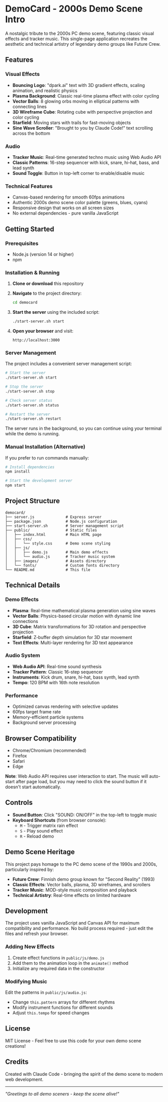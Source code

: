 # DemoCard - 2000s Demo Scene Intro

A nostalgic tribute to the 2000s PC demo scene, featuring classic visual effects and tracker music. This single-page application recreates the aesthetic and technical artistry of legendary demo groups like Future Crew.

## Features

### Visual Effects
- **Bouncing Logo**: "dpark.ai" text with 3D gradient effects, scaling animation, and realistic physics
- **Plasma Background**: Classic real-time plasma effect with color cycling
- **Vector Balls**: 8 glowing orbs moving in elliptical patterns with connecting lines
- **3D Wireframe Cube**: Rotating cube with perspective projection and color cycling
- **Starfield**: Moving stars with trails for fast-moving objects
- **Sine Wave Scroller**: "Brought to you by Claude Code!" text scrolling across the bottom

### Audio
- **Tracker Music**: Real-time generated techno music using Web Audio API
- **Classic Patterns**: 16-step sequencer with kick, snare, hi-hat, bass, and lead synth
- **Sound Toggle**: Button in top-left corner to enable/disable music

### Technical Features
- Canvas-based rendering for smooth 60fps animations
- Authentic 2000s demo scene color palette (greens, blues, cyans)
- Responsive design that works on all screen sizes
- No external dependencies - pure vanilla JavaScript

## Getting Started

### Prerequisites
- Node.js (version 14 or higher)
- npm

### Installation & Running

1. **Clone or download** this repository
2. **Navigate** to the project directory:
   ```bash
   cd democard
   ```

3. **Start the server** using the included script:
   ```bash
   ./start-server.sh start
   ```

4. **Open your browser** and visit:
   ```
   http://localhost:3000
   ```

### Server Management

The project includes a convenient server management script:

```bash
# Start the server
./start-server.sh start

# Stop the server
./start-server.sh stop

# Check server status
./start-server.sh status

# Restart the server
./start-server.sh restart
```

The server runs in the background, so you can continue using your terminal while the demo is running.

### Manual Installation (Alternative)

If you prefer to run commands manually:

```bash
# Install dependencies
npm install

# Start the development server
npm start
```

## Project Structure

```
democard/
├── server.js              # Express server
├── package.json           # Node.js configuration
├── start-server.sh        # Server management script
├── public/                # Static files
│   ├── index.html         # Main HTML page
│   ├── css/
│   │   └── style.css      # Demo scene styling
│   ├── js/
│   │   ├── demo.js        # Main demo effects
│   │   └── audio.js       # Tracker music system
│   ├── images/            # Assets directory
│   └── fonts/             # Custom fonts directory
└── README.md              # This file
```

## Technical Details

### Demo Effects
- **Plasma**: Real-time mathematical plasma generation using sine waves
- **Vector Balls**: Physics-based circular motion with dynamic line connections
- **3D Cube**: Matrix transformations for 3D rotation and perspective projection
- **Starfield**: Z-buffer depth simulation for 3D star movement
- **Text Effects**: Multi-layer rendering for 3D text appearance

### Audio System
- **Web Audio API**: Real-time sound synthesis
- **Tracker Pattern**: Classic 16-step sequencer
- **Instruments**: Kick drum, snare, hi-hat, bass synth, lead synth
- **Tempo**: 120 BPM with 16th note resolution

### Performance
- Optimized canvas rendering with selective updates
- 60fps target frame rate
- Memory-efficient particle systems
- Background server processing

## Browser Compatibility

- Chrome/Chromium (recommended)
- Firefox
- Safari
- Edge

**Note**: Web Audio API requires user interaction to start. The music will auto-start after page load, but you may need to click the sound button if it doesn't start automatically.

## Controls

- **Sound Button**: Click "SOUND: ON/OFF" in the top-left to toggle music
- **Keyboard Shortcuts** (from browser console):
  - `M` - Trigger matrix rain effect
  - `S` - Play sound effect
  - `R` - Reload demo

## Demo Scene Heritage

This project pays homage to the PC demo scene of the 1990s and 2000s, particularly inspired by:

- **Future Crew**: Finnish demo group known for "Second Reality" (1993)
- **Classic Effects**: Vector balls, plasma, 3D wireframes, and scrollers
- **Tracker Music**: MOD-style music composition and playback
- **Technical Artistry**: Real-time effects on limited hardware

## Development

The project uses vanilla JavaScript and Canvas API for maximum compatibility and performance. No build process required - just edit the files and refresh your browser.

### Adding New Effects

1. Create effect functions in `public/js/demo.js`
2. Add them to the animation loop in the `animate()` method
3. Initialize any required data in the constructor

### Modifying Music

Edit the patterns in `public/js/audio.js`:
- Change `this.pattern` arrays for different rhythms
- Modify instrument functions for different sounds
- Adjust `this.tempo` for speed changes

## License

MIT License - Feel free to use this code for your own demo scene creations!

## Credits

Created with Claude Code - bringing the spirit of the demo scene to modern web development.

---

*"Greetings to all demo sceners - keep the scene alive!"*
